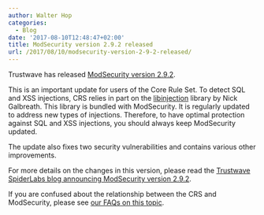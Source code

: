 ```yaml
---
author: Walter Hop
categories:
  - Blog
date: '2017-08-10T12:48:47+02:00'
title: ModSecurity version 2.9.2 released
url: /2017/08/10/modsecurity-version-2-9-2-released/
---
```


Trustwave has released [ModSecurity version 2.9.2](https://www.trustwave.com/Resources/SpiderLabs-Blog/Announcing-ModSecurity-version-2-9-2/).

This is an important update for users of the Core Rule Set. To detect SQL and XSS injections, CRS relies in part on the [libinjection](https://github.com/client9/libinjection/blob/master/README.md) library by Nick Galbreath. This library is bundled with ModSecurity. It is regularly updated to address new types of injections. Therefore, to have optimal protection against SQL and XSS injections, you should always keep ModSecurity updated.

The update also fixes two security vulnerabilities and contains various other improvements.

For more details on the changes in this version, please read the [Trustwave SpiderLabs blog announcing ModSecurity version 2.9.2](https://www.trustwave.com/Resources/SpiderLabs-Blog/Announcing-ModSecurity-version-2-9-2/).

If you are confused about the relationship between the CRS and ModSecurity, please see [our FAQs on this topic](https://coreruleset.org/faq/).
